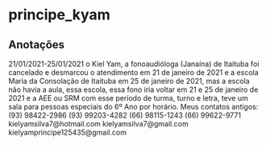 # principe_kyam
<h2>Anotações</h2>
21/01/2021-25/01/2021
o Kiel Yam, a fonoaudióloga (Janaína) de Itaituba foi cancelado e desmarcou o atendimento em 21 de janeiro de 2021 e a escola Maria da Consolação de Itaituba em 25 de janeiro de 2021, mas a escola não havia a aula, essa escola, essa fono iria voltar em 21 e 25 de janeiro de 2021 e a AEE ou SRM com esse período de turma, turno e letra, teve um sala para pessoas especiais do 6º Ano por horário.
Meus contatos antigos:
(93) 98422-2986
(93) 99203-4282
(66) 98115-1243
(66) 99622-9771
kielyamsilva7@hotmail.com
kielyamsilva7@gmail.com
kielyamprincipe125435@gmail.com
